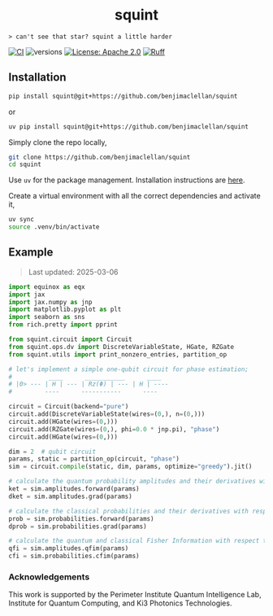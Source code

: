 
<h1 align="center">
    squint
</h1>

    > can't see that star? squint a little harder

<!-- [![doc](https://img.shields.io/badge/documentation-lightblue)]() -->
<!-- [![PyPI Version](https://img.shields.io/pypi/v/oqd-core)](https://pypi.org/project/oqd-core) -->
[![CI](https://github.com/benjimaclellan/squint/actions/workflows/pytest.yml/badge.svg)](https://github.com/benjimaclellan/squint/actions/workflows/pytest.yml)
![versions](https://img.shields.io/badge/python->=3.11-blue)
[![License: Apache 2.0](https://img.shields.io/badge/license-Apache%202.0-brightgreen.svg)](https://opensource.org/licenses/Apache-2.0)
[![Ruff](https://img.shields.io/endpoint?url=https://raw.githubusercontent.com/astral-sh/ruff/main/assets/badge/v2.json)](https://github.com/astral-sh/ruff)



## Installation

```bash
pip install squint@git+https://github.com/benjimaclellan/squint
```
or
```bash
uv pip install squint@git+https://github.com/benjimaclellan/squint
```

Simply clone the repo locally,

```bash
git clone https://github.com/benjimaclellan/squint
cd squint
```

Use `uv` for the package management. Installation instructions are [here](https://docs.astral.sh/uv/getting-started/installation/).

Create a virtual environment with all the correct dependencies and activate it,

```bash
uv sync
source .venv/bin/activate
```

## Example

> Last updated: 2025-03-06

```python
import equinox as eqx
import jax
import jax.numpy as jnp
import matplotlib.pyplot as plt
import seaborn as sns
from rich.pretty import pprint

from squint.circuit import Circuit
from squint.ops.dv import DiscreteVariableState, HGate, RZGate
from squint.utils import print_nonzero_entries, partition_op

# let's implement a simple one-qubit circuit for phase estimation;
#          ____      ___________      ____
# |0> --- | H | --- | Rz(Φ) | --- | H | ----
#         ----      -----------      ----

circuit = Circuit(backend="pure")
circuit.add(DiscreteVariableState(wires=(0,), n=(0,)))
circuit.add(HGate(wires=(0,)))
circuit.add(RZGate(wires=(0,), phi=0.0 * jnp.pi), "phase")
circuit.add(HGate(wires=(0,)))

dim = 2  # qubit circuit
params, static = partition_op(circuit, "phase")
sim = circuit.compile(static, dim, params, optimize="greedy").jit()

# calculate the quantum probability amplitudes and their derivatives with respect to Φ
ket = sim.amplitudes.forward(params)
dket = sim.amplitudes.grad(params)

# calculate the classical probabilities and their derivatives with respect to Φ
prob = sim.probabilities.forward(params)
dprob = sim.probabilities.grad(params)

# calculate the quantum and classical Fisher Information with respect to Φ
qfi = sim.amplitudes.qfim(params)
cfi = sim.probabilities.cfim(params)
```

### Acknowledgements

This work is supported by the Perimeter Institute Quantum Intelligence Lab, Institute for Quantum Computing, and Ki3 Photonics Technologies.
